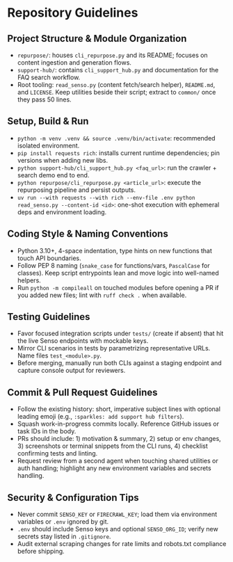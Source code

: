 # Repository Guidelines

## Project Structure & Module Organization
- `repurpose/`: houses `cli_repurpose.py` and its README; focuses on content ingestion and generation flows.
- `support-hub/`: contains `cli_support_hub.py` and documentation for the FAQ search workflow.
- Root tooling: `read_senso.py` (content fetch/search helper), `README.md`, and `LICENSE`. Keep utilities beside their script; extract to `common/` once they pass 50 lines.

## Setup, Build & Run
- `python -m venv .venv && source .venv/bin/activate`: recommended isolated environment.
- `pip install requests rich`: installs current runtime dependencies; pin versions when adding new libs.
- `python support-hub/cli_support_hub.py <faq_url>`: run the crawler + search demo end to end.
- `python repurpose/cli_repurpose.py <article_url>`: execute the repurposing pipeline and persist outputs.
- `uv run --with requests --with rich --env-file .env python read_senso.py --content-id <id>`: one-shot execution with ephemeral deps and environment loading.

## Coding Style & Naming Conventions
- Python 3.10+, 4-space indentation, type hints on new functions that touch API boundaries.
- Follow PEP 8 naming (`snake_case` for functions/vars, `PascalCase` for classes). Keep script entrypoints lean and move logic into well-named helpers.
- Run `python -m compileall` on touched modules before opening a PR if you added new files; lint with `ruff check .` when available.

## Testing Guidelines
- Favor focused integration scripts under `tests/` (create if absent) that hit the live Senso endpoints with mockable keys.
- Mirror CLI scenarios in tests by parametrizing representative URLs. Name files `test_<module>.py`.
- Before merging, manually run both CLIs against a staging endpoint and capture console output for reviewers.

## Commit & Pull Request Guidelines
- Follow the existing history: short, imperative subject lines with optional leading emoji (e.g., `:sparkles: add support hub filters`).
- Squash work-in-progress commits locally. Reference GitHub issues or task IDs in the body.
- PRs should include: 1) motivation & summary, 2) setup or env changes, 3) screenshots or terminal snippets from the CLI runs, 4) checklist confirming tests and linting.
- Request review from a second agent when touching shared utilities or auth handling; highlight any new environment variables and secrets handling.

## Security & Configuration Tips
- Never commit `SENSO_KEY` or `FIRECRAWL_KEY`; load them via environment variables or `.env` ignored by git.
- `.env` should include Senso keys and optional `SENSO_ORG_ID`; verify new secrets stay listed in `.gitignore`.
- Audit external scraping changes for rate limits and robots.txt compliance before shipping.

